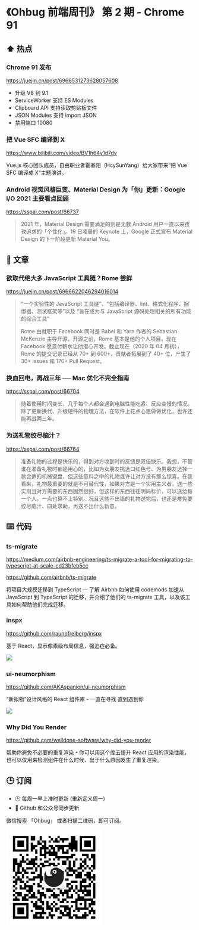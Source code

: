 # 《Ohbug 前端周刊》 第 2 期 - Chrome 91

## ⬆️ 热点

### Chrome 91 发布

https://juejin.cn/post/6966531273628057608

- 升级 V8 到 9.1
- ServiceWorker 支持 ES Modules
- Clipboard API 支持读取剪贴板文件
- JSON Modules 支持 import JSON
- 禁用端口 10080

### 把 Vue SFC 编译到 X

https://www.bilibili.com/video/BV1h64y1d7dv

Vue.js 核心团队成员，自由职业者霍春阳（HcySunYang）给大家带来“把 Vue SFC 编译成 X”主题演讲。

### Android 视觉风格巨变、Material Design 为「你」更新：Google I/O 2021 主要看点回顾

https://sspai.com/post/66737

> 2021 年，Material Design 需要满足的则是无数 Android 用户一直以来孜孜追求的「个性化」。19 日凌晨的 Keynote 上，Google 正式宣布 Material Design 的下一阶段更新 Material You。

## 📝 文章

### 欲取代绝大多 JavaScript 工具链？Rome 尝鲜

https://juejin.cn/post/6966622046294016014

> “一个实验性的 JavaScript 工具链”、“包括编译器、lint、格式化程序、捆绑器、测试框架等”以及 “旨在成为与 JavaScript 源码处理相关的所有功能的综合工具”
>
> Rome 由就职于 Facebook 同时是 Babel 和 Yarn 作者的 Sebastian McKenzie 主导开源，开源之前，Rome 基本是他的个人项目，现在 Facebook 愿意付薪水让他潜心开发。截止现在（2020 年 04 月初），Rome 的提交记录已经从 70+ 到 600+，贡献者拓展到了 40+ 位，产生了 30+ issues 和 170+ Pull Request。

### 换血回电，再战三年 ── Mac 优化不完全指南

https://sspai.com/post/66704

> 随着使用时间变长，几乎每个人都会遇到电脑性能吃紧、反应变慢的情况。除了更新换代、升级硬件的物理方法，在软件上花点心思做做优化，也许还能再战两三年。

### 为送礼物绞尽脑汁？

https://sspai.com/post/66764

> 准备礼物的过程是快乐的，得到对方收到时的反馈是双倍快乐。我想，不管谁在准备礼物时都是用心的，比如为女朋友挑选口红色号、为男朋友选择一款合适的机械键盘，但这些意料之中的礼物或许让对方没有那么惊喜。在我看来，礼物最重要的就是不可替代性，如果对方是一个实用主义者，送一些实用且对方需要的东西固然很好，但这样的东西往往明码标价，可以送给每一个人，一点也算不上特别。况且这些不出错的礼物送完后，也还是难免要绞尽脑汁、四处求助，再送不出什么新意。

## ⌨️ 代码

### ts-migrate

https://medium.com/airbnb-engineering/ts-migrate-a-tool-for-migrating-to-typescript-at-scale-cd23bfeb5cc

https://github.com/airbnb/ts-migrate

将项目大规模迁移到 TypeScript — 了解 Airbnb 如何使用 codemods 加速从 JavaScript 到 TypeScript 的迁移，并介绍了他们的 ts-migrate 工具，以及该工具如何帮助他们完成迁移。

### inspx

https://github.com/raunofreiberg/inspx

基于 React，显示像素级布局信息，强迫症必备。

![](https://github.com/raunofreiberg/inspx/raw/main/public/demo.gif)

### ui-neumorphism

https://github.com/AKAspanion/ui-neumorphism

“新拟物”设计风格的 React 组件库 - 一直在寻找 直到遇到你

![](https://camo.githubusercontent.com/f063762a0795b6e8f8c837bb2ee01c10d1e5ff25d956518b7749f1c1c959acea/68747470733a2f2f666972656261736573746f726167652e676f6f676c65617069732e636f6d2f76302f622f7370616e696f6e2d706f7274666f6c696f2e61707073706f742e636f6d2f6f2f6669746e6573732d2d7468656d652e6a70673f616c743d6d6564696126746f6b656e3d64663237393237612d626663662d346235342d383565372d626465386137326433393437)

### Why Did You Render

https://github.com/welldone-software/why-did-you-render

帮助你避免不必要的重复渲染 - 你可以用这个库去提升 React 应用的渲染性能，也可以仅用来检测组件在什么时候、出于什么原因发生了重复渲染。

## 🕒 订阅

- 🕒 每周一早上准时更新 (重新定义周一)
- 👋 Github 和公众号同步更新

微信搜索 「Ohbug」 或者扫描二维码，即可订阅。

![](https://raw.githubusercontent.com/ohbug-org/weekly/main/qrcode.jpg)
